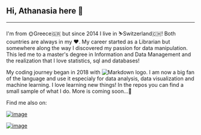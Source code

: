 ## Hi, Athanasia here 👋 
___

I'm from 🌞Greece🇬🇷 but since 2014 I live in ⛷️Switzerland🇨🇭! Both countries are always in my ❤️.
My career started as a Librarian but somewhere along the way I discovered my passion for data manipulation. This led me to a master's degree in Information and Data Management and the realization that I love statistics, sql and databases!

My coding journey began in 2018 with ![Markdown logo](https://img.shields.io/badge/Python-FFD43B?style=for-the-badge&logo=python&logoColor=darkgreen). I am now a big fan of the language and use it especialy for data analysis, data visualization and machine learning. 
I love learning new things! In the repos you can find a small sample of what I do. More is coming soon...🐣

Find me also on: 
    
   [![image](https://img.shields.io/badge/LinkedIn-0077B5?style=for-the-badge&logo=linkedin&logoColor=white)](https://www.linkedin.com/in/athanasia-giagtzidou-268557182)
   
   [![image](https://img.shields.io/badge/Stack_Overflow-FE7A16?style=for-the-badge&logo=stack-overflow&logoColor=white)](https://stackoverflow.com/users/15831008/atha?tab=profile)
<!--
**AthaG/AthaG** is a ✨ _special_ ✨ repository because its `README.md` (this file) appears on your GitHub profile.

Here are some ideas to get you started:

- 🔭 I’m currently working on ...
- 🌱 I’m currently learning ...
- 👯 I’m looking to collaborate on ...
- 🤔 I’m looking for help with ...
- 💬 Ask me about ...
- 📫 How to reach me: ...
- 😄 Pronouns: ...
- ⚡ Fun fact: ...
-->
